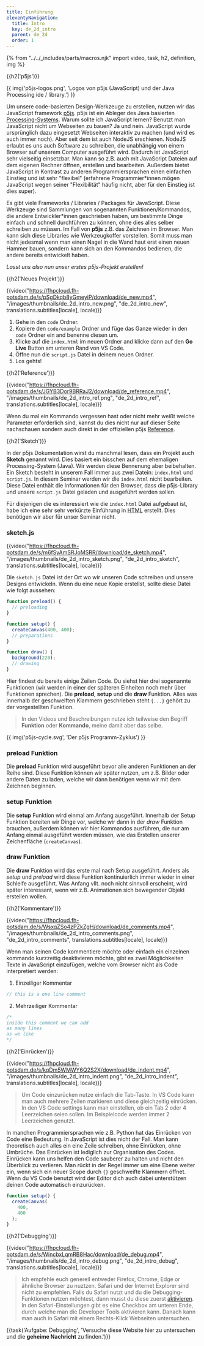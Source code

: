 ```yaml
---
title: Einführung
eleventyNavigation:
  title: Intro
  key: de_2d_intro
  parent: de_2d
  order: 1
---
```


{% from "../../_includes/parts/macros.njk" import video, task, h2, definition, img %}

{{h2('p5js')}}

{{ img('p5js-logos.png', 'Logos von p5js (JavaScript) und der Java Processing ide / library.') }}

Um unsere code-basierten Design-Werkzeuge zu erstellen, nutzen wir das JavaScript framework [p5js](https://www.p5js.org). p5js ist ein Ableger des Java basierten [Processing-Systems](https://processing.org/). Warum sollte ich JavaScript lernen? Benutzt man JavaScript nicht um Webseiten zu bauen? Ja und nein. JavaScript wurde ursprünglich dazu eingesetzt Webseiten interaktiv zu machen (und wird es auch immer noch). Aber seit dem ist auch NodeJS erschienen. NodeJS erlaubt es uns auch Software zu schreiben, die unabhängig von einem Browser auf unserem Computer ausgeführt wird. Dadurch ist JavaScript sehr vielseitig einsetzbar. Man kann so z.B. auch mit JavaScript Dateien auf dem eigenen Rechner öffnen, erstellen und bearbeiten. Außerdem bietet JavaScript in Kontrast zu anderen Programmiersprachen einen einfachen Einstieg und ist sehr "flexibel" (erfahrene Programmier*innen mögen JavaScript wegen seiner "Flexibilität" häufig nicht, aber für den Einstieg ist dies super).

Es gibt viele Frameworks / Libraries / Packages für JavaScript. Diese Werkzeuge sind Sammlungen von sogenannten Funktionen/Kommandos, die andere Entwickler*innen geschrieben haben, um bestimmte Dinge einfach und schnell durchführen zu können, ohne dies alles selber schreiben zu müssen. Im Fall von **p5js** z.B. das Zeichnen im Browser. Man kann sich diese Libraries wie Werkzeugkoffer vorstellen. Somit muss man nicht jedesmal wenn man einen Nagel in die Wand haut erst einen neuen Hammer bauen, sondern kann sich an den Kommandos bedienen, die andere bereits entwickelt haben.

*Lasst uns also nun unser erstes p5js-Projekt erstellen!*

{{h2('Neues Projekt')}}

{{video("https://fhpcloud.fh-potsdam.de/s/pSgDkqb8yGmeyiP/download/de_new.mp4", "/images/thumbnails/de_2d_intro_new.png", "de_2d_intro_new", translations.subtitles[locale], locale)}}
<!--
dg:https://fhpcloud.fh-potsdam.de/s/eypa3gfFRqGbm95
de:https://fhpcloud.fh-potsdam.de/s/pSgDkqb8yGmeyiP/download/de_new.mp4
en:https://fhpcloud.fh-potsdam.de/s/geCyAfQbfg4P3Fe/download/de_new.mp4
-->

1. Gehe in den `code` Ordner.
2. Kopiere den `code/example` Ordner und füge das Ganze wieder in den `code` Ordner ein and benenne diesen um.
3. Klicke auf die `index.html` im neuen Ordner and klicke dann auf den **Go Live** Button am unteren Rand von VS Code.
4. Öffne nun die `script.js` Datei in deinem neuen Ordner.
5. Los gehts!


{{h2('Reference')}}

{{video("https://fhpcloud.fh-potsdam.de/s/JGYB3Dor9BRRaJ2/download/de_reference.mp4", "/images/thumbnails/de_2d_intro_ref.png", "de_2d_intro_ref", translations.subtitles[locale], locale)}}
<!--
dg:https://fhpcloud.fh-potsdam.de/s/AKJPcs3EM9m3g6c
de:https://fhpcloud.fh-potsdam.de/s/JGYB3Dor9BRRaJ2/download/de_reference.mp4
en:https://fhpcloud.fh-potsdam.de/s/rdnq32A7DzzttbF/download/de_reference.mp4
-->

Wenn du mal ein Kommando vergessen hast oder nicht mehr weißt welche Parameter erforderlich sind, kannst du dies nicht nur auf dieser Seite nachschauen sondern auch direkt in der offiziellen p5js [Reference](https://p5js.org/reference/).

{{h2('Sketch')}}

In der p5js Dokumentation wirst du manchmal lesen, dass ein Projekt auch **Sketch** genannt wird. Dies basiert ein bisschen auf dem ehemaligen Processing-System (Java). Wir werden diese Bennenung aber beibehalten. Ein Sketch besteht in unserem Fall immer aus zwei Datein: `index.html` und `script.js`. In diesem Seminar werden wir die `index.html` nicht bearbeiten. Diese Datei enthält die Informationen für den Browser, dass die p5js-Library und unsere `script.js` Datei geladen und ausgeführt werden sollen.

Für diejenigen die es interessiert wie die `index.html` Datei aufgebaut ist, habe ich eine sehr sehr verkürzte Einführung in [HTML](html.md) erstellt. Dies benötigen wir aber für unser Seminar nicht.

### sketch.js

{{video("https://fhpcloud.fh-potsdam.de/s/m6fSyAmSRJoMSRR/download/de_sketch.mp4", "/images/thumbnails/de_2d_intro_sketch.png", "de_2d_intro_sketch", translations.subtitles[locale], locale)}}
<!--
dg:https://fhpcloud.fh-potsdam.de/s/xcbCJGYNsGpxaKa
de:https://fhpcloud.fh-potsdam.de/s/m6fSyAmSRJoMSRR/download/de_sketch.mp4
en:https://fhpcloud.fh-potsdam.de/s/mLDgRoAWRSiefNb/download/de_sketch.mp4
-->

Die `sketch.js` Datei ist der Ort wo wir unseren Code schreiben und unsere Designs entwickeln. Wenn du eine neue Kopie erstellst, sollte diese Datei wie folgt aussehen:

```js
function preload() {
  // preloading
}

function setup() {
  createCanvas(400, 400);
  // preparations
}

function draw() {
  background(220);
  // drawing
}
```

Hier findest du bereits einige Zeilen Code. Du siehst hier drei sogenannte Funktionen (wir werden in einer der späteren Einheiten noch mehr über Funktionen sprechen). Die **preload**, **setup** und die **draw** Funktion. Alles was innerhalb der geschweiften Klammern geschrieben steht `{...}` gehört zu der vorgestellten Funktion.

> In den Videos und Beschreibungen nutze ich teilweise den Begriff **Funktion** oder **Kommando**, meine damit aber das selbe.

{{ img('p5js-cycle.svg', 'Der p5js Programm-Zyklus') }}

### preload Funktion

Die **preload** Funktion wird ausgeführt bevor alle anderen Funktionen an der Reihe sind. Diese Funktion können wir später nutzen, um z.B. Bilder oder andere Daten zu laden, welche wir dann benötigen wenn wir mit dem Zeichnen beginnen.


### setup Funktion

Die **setup** Funktion wird einmal am Anfang ausgeführt. Innerhalb der Setup Funktion bereiten wir Dinge vor, welche wir dann in der *draw* Funktion brauchen, außerdem können wir hier Kommandos ausführen, die nur am Anfang einmal ausgeführt werden müssen, wie das Erstellen unserer Zeichenfläche (`createCanvas`).

### draw Funktion

Die **draw** Funktion wird das erste mal nach Setup ausgeführt. Anders als *setup* und *preload* wird diese Funktion kontinuierlich immer wieder in einer Schleife ausgeführt. Was Anfang vllt. noch nicht sinnvoll erscheint, wird später interessant, wenn wir z.B. Animationen sich bewegender Objekt erstellen wollen.

{{h2('Kommentare')}}

{{video("https://fhpcloud.fh-potsdam.de/s/WsxqZSo4zPZkZgH/download/de_comments.mp4", "/images/thumbnails/de_2d_intro_comments.png", "de_2d_intro_comments", translations.subtitles[locale], locale)}}
<!--
dg:https://fhpcloud.fh-potsdam.de/s/6L4cn7H4qNGmp7Y
de:https://fhpcloud.fh-potsdam.de/s/WsxqZSo4zPZkZgH/download/de_comments.mp4
en:https://fhpcloud.fh-potsdam.de/s/2HEDwNWoL6RNLHM/download/de_comments.mp4
-->

Wenn man seinen Code kommentiere möchte oder einfach ein einzelnen kommando kurzzeitig deaktivieren möchte, gibt es zwei Möglichkeiten Texte in JavaScript einzufügen, welche vom Browser nicht als Code interpretiert werden:

1. Einzeiliger Kommentar
```js
// this is a one line comment
```

2. Mehrzeiliger Kommentar
```js
/* 
inside this comment we can add
as many lines
as we like
*/
```

{{h2('Einrücken')}}

{{video("https://fhpcloud.fh-potsdam.de/s/kqDm5WMWY6Q2S2X/download/de_indent.mp4", "/images/thumbnails/de_2d_intro_indent.png", "de_2d_intro_indent", translations.subtitles[locale], locale)}}
<!--
dg:https://fhpcloud.fh-potsdam.de/s/4LzPBCkFgpyzzQs
de:https://fhpcloud.fh-potsdam.de/s/kqDm5WMWY6Q2S2X/download/de_indent.mp4
en:https://fhpcloud.fh-potsdam.de/s/iHNiJ5XEs9iFGg8/download/de_indent.mp4
-->

> Um Code einzurücken nutze einfach die Tab-Taste. In VS Code kann man auch mehrere Zeilen markieren und diese gleichzeitig einrücken. In den VS Code settings kann man einstellen, ob ein Tab 2 oder 4 Leerzeichen seien sollen. Im Beispielcode werden immer 2 Leerzeichen genutzt.

In manchen Programmiersprachen wie z.B. Python hat das Einrücken von Code eine Bedeutung. In JavaScript ist dies nicht der Fall. Man kann theoretisch auch alles ein eine Zeile schreiben, ohne Einrücken, ohne Umbrüche. Das Einrücken ist lediglich zur Organisation des Codes. Einrücken kann uns helfen den Code sauberer zu halten und nicht den Überblick zu verlieren. Man rückt in der Regel immer um eine Ebene weiter ein, wenn sich ein neuer Scope durch `{}` geschweifte Klammern öffnet. Wenn du VS Code benutzt wird der Editor dich auch dabei unterstützen deinen Code automatisch einzurücken.

```js
function setup() {
  createCanvas(
    400,
    400
  );
}
```


{{h2('Debugging')}}

{{video("https://fhpcloud.fh-potsdam.de/s/WincbxLqmRB8Hac/download/de_debug.mp4", "/images/thumbnails/de_2d_intro_debug.png", "de_2d_intro_debug", translations.subtitles[locale], locale)}}
<!--
dg:https://fhpcloud.fh-potsdam.de/s/FbxacpMRkcAHGWs
de:https://fhpcloud.fh-potsdam.de/s/WincbxLqmRB8Hac/download/de_debug.mp4
en:https://fhpcloud.fh-potsdam.de/s/XAos9wLLNNaZ7Sb/download/de_debug.mp4
-->

> Ich empfehle euch generell entweder Firefox, Chrome, Edge or ähnliche Browser zu nuztzen. Safari und der Internet Explorer sind nicht zu empfehlen. Falls du Safari nutzt und du die Debugging-Funktionen nutzen möchtest, dann musst du diese zuerst [aktivieren](https://developer.apple.com/library/archive/documentation/NetworkingInternetWeb/Conceptual/Web_Inspector_Tutorial/EnableWebInspector/EnableWebInspector.html). In den Safari-Einstellungen gibt es eine Checkbox am unteren Ende, durch welche man die Developer Tools aktivieren kann. Danach kann man auch in Safari mit einem Rechts-Klick Webseiten untersuchen.

<script>
console.log('Herzlichen Glückwunsch. Du hast die geheime Nachricht gefunden. 🎉');
console.log('');
console.log('%c...@@@@@@...@@@...@@@...@@@@@@@@@...', 'color: #D12229;');
console.log('%c...@@@......@@@...@@@...@@@...@@@...', 'color: #F68A1E;');
console.log('%c...@@@@@@...@@@@@@@@@...@@@@@@@@@...', 'color: #FDE01A;');
console.log('%c...@@@......@@@...@@@...@@@.........', 'color: #007940;');
console.log('%c...@@@......@@@...@@@...@@@.........', 'color: #24408E;');
console.log('%c------------------------------------', 'color: #732982;');
</script>

{{task('Aufgabe: Debugging', 'Versuche diese Website hier zu untersuchen und die <strong>geheime Nachricht</strong> zu finden.')}}